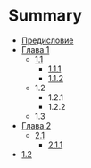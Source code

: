 # Summary

* [Предисловие](README.md)
* [Глава 1](chapter1.md)
  * [1.1](chapter1/charter-11text1md.md)
    * [1.1.1](chapter1/charter-11text1md/charter-111.md)
    * [1.1.2](chapter1/charter-11text1md/112.md)
  * 1.2
    * 1.2.1
    * 1.2.2
  * 1.3
* [Глава 2](glava-2.md)
  * [2.1](glava-2/21.md)
    * [2.1.1](glava-2/21/211.md)
* [1.2](charter-12.md)

